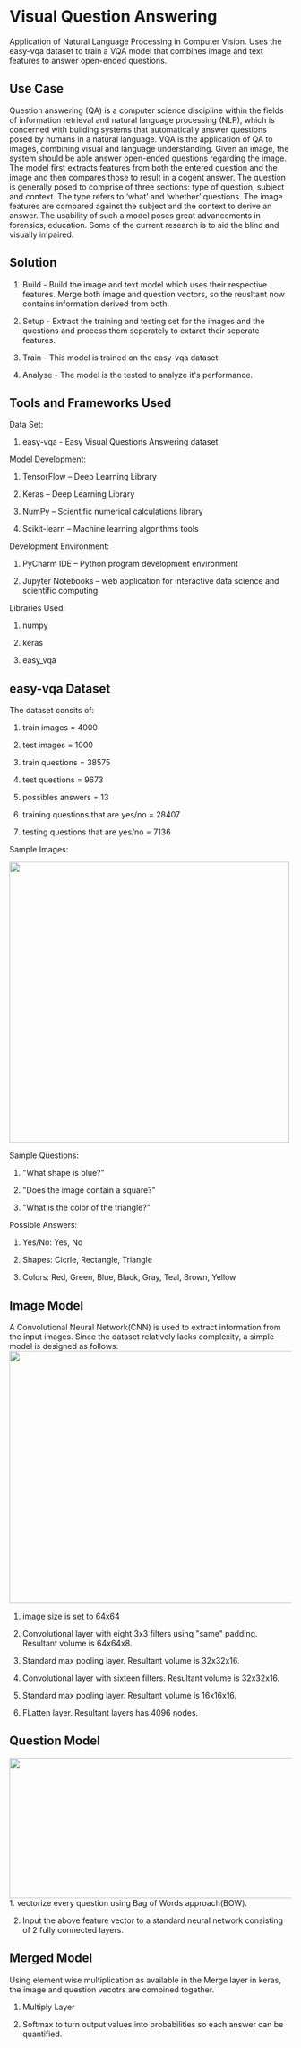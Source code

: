 # Visual Question Answering
Application of Natural Language Processing in Computer Vision. Uses the easy-vqa dataset to train a VQA model that combines image and text features to answer open-ended questions.


## Use Case

Question answering (QA) is a computer science discipline within the fields of information retrieval and natural language processing (NLP), which is concerned with building systems that automatically answer questions posed by humans in a natural language. VQA is the application of QA to images, combining visual and language understanding. Given an image, the system should be able answer open-ended questions regarding the image. The model first extracts features from both the entered question and the image and then compares those to result in a cogent answer. The question is generally posed to comprise of three sections: type of question, subject and context. The type refers to ‘what’ and ‘whether’ questions. The image features are compared against the subject and the context to derive an answer. The usability of such a model poses great advancements in forensics, education. Some of the current research is to aid the blind and visually impaired.


## Solution

1. Build - Build the image and text model which uses their respective features. Merge both image and question vectors, so the reusltant now contains information derived from both.

2. Setup - Extract the training and testing set for the images and the questions and process them seperately to extarct their seperate features.

3. Train - This model is trained on the easy-vqa dataset.

4. Analyse -  The model is the tested to analyze it's performance.
  

## Tools and Frameworks Used

Data Set: 
  1. easy-vqa - Easy Visual Questions Answering dataset
  
Model Development:
  1. TensorFlow – Deep Learning Library
  
  2. Keras – Deep Learning Library
  
  3. NumPy – Scientific numerical calculations library
  
  4. Scikit-learn – Machine learning algorithms tools

Development Environment:
  1. PyCharm IDE – Python program development environment

  2. Jupyter Notebooks – web application for interactive data science and scientific computing 

Libraries Used:
  1. numpy
  
  2. keras

  3. easy_vqa


## easy-vqa Dataset

The dataset consits of:

1. train images = 4000

2. test images = 1000

3. train questions = 38575

4. test questions = 9673

5. possibles answers = 13

6. training questions that are yes/no = 28407

7. testing questions that are yes/no = 7136


Sample Images: 

   <img src="https://victorzhou.com/media/vqa-post/examples.png" width ="500" height ="500"/>


Sample Questions:

1. "What shape is blue?"

2. "Does the image contain a square?"

3. "What is the color of the triangle?"


Possible Answers:

1. Yes/No: Yes, No

2. Shapes: Cicrle, Rectangle, Triangle

3. Colors: Red, Green, Blue, Black, Gray, Teal, Brown, Yellow


## Image Model

A Convolutional Neural Network(CNN) is used to extract information from the input images. Since the dataset relatively lacks complexity, a simple model is designed as follows:
   <img src="https://victorzhou.com/media/vqa-post/cnn.svg" width ="700" height ="450"/>
1. image size is set to 64x64

2. Convolutional layer with eight 3x3 filters using "same" padding. Resultant volume is 64x64x8.

3. Standard max pooling layer. Resultant volume is 32x32x16.

4. Convolutional layer with sixteen filters. Resultant volume is 32x32x16.

5. Standard max pooling layer. Resultant volume is 16x16x16.

6. FLatten layer. Resultant layers has 4096 nodes.


## Question Model
   <img src="https://victorzhou.com/media/vqa-post/feedforward.svg" width ="700" height ="250"/>
1. vectorize every question using Bag of Words approach(BOW).

2. Input the above feature vector to a standard neural network consisting of 2 fully connected layers.


## Merged Model

Using element wise multiplication as available in the Merge layer in keras, the image and question vecotrs are combined together.

1. Multiply Layer

2. Softmax to turn output values into probabilities so each answer can be quantified.

